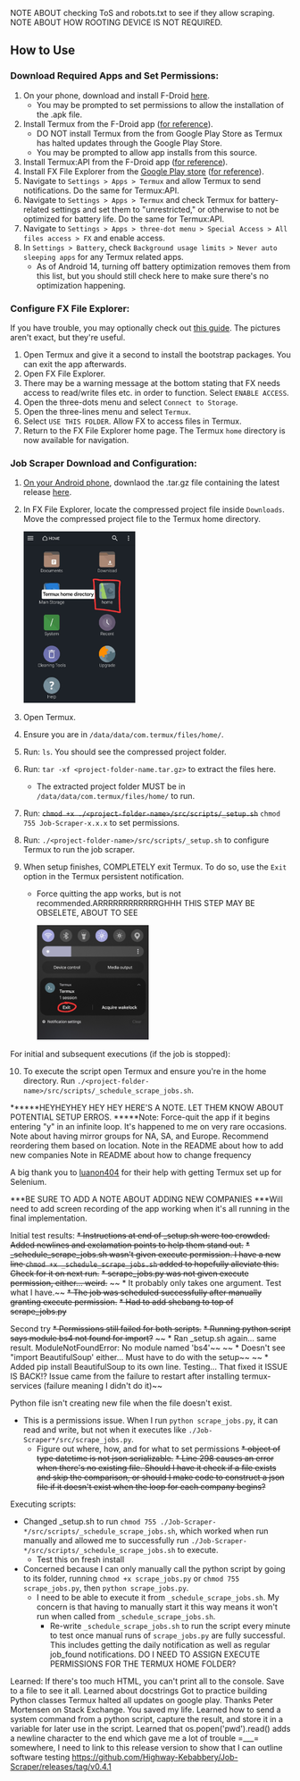 NOTE ABOUT checking ToS and robots.txt to see if they allow scraping. NOTE ABOUT HOW ROOTING DEVICE IS NOT REQUIRED.

## How to Use

### Download Required Apps and Set Permissions:
1. On your phone, download and install F-Droid  [here](https://f-droid.org/en/).
    * You may be prompted to set permissions to allow the installation of the .apk file.
2. Install Termux from the F-Droid app ([for reference](https://f-droid.org/en/packages/com.termux/)).
    * DO NOT install Termux from the from Google Play Store as Termux has halted updates through the Google Play Store.
    * You may be prompted to allow app installs from this source.
3. Install Termux:API from the F-Droid app ([for reference](https://f-droid.org/en/packages/com.termux.api/)).
4. Install FX File Explorer from the <u>Google Play store</u> ([for reference](https://play.google.com/store/apps/details?id=nextapp.fx)).
5. Navigate to `Settings > Apps > Termux` and allow Termux to send notifications. Do the same for Termux:API.
6. Navigate to `Settings > Apps > Termux` and check Termux for battery-related settings and set them to "unrestricted," or otherwise to not be optimized for battery life. Do the same for Termux:API.
7. Navigate to `Settings > Apps > three-dot menu > Special Access > All files access > FX` and enable access.
8. In `Settings > Battery`, check `Background usage limits > Never auto sleeping apps` for any Termux related apps.
    * As of Android 14, turning off battery optimization removes them from this list, but you should still check here to make sure there's no optimization happening.


### Configure FX File Explorer:
If you have trouble, you may optionally check out [this guide](https://imgur.com/a/NDkpeaz). The pictures aren't exact, but they're useful.
1. Open Termux and give it a second to install the bootstrap packages. You can exit the app afterwards.
2. Open FX File Explorer.
3. There may be a warning message at the bottom stating that FX needs access to read/write files etc. in order to function. Select `ENABLE ACCESS`.
4. Open the three-dots menu and select `Connect to Storage`.
5. Open the three-lines menu and select `Termux`.
6. Select `USE THIS FOLDER`. Allow FX to access files in Termux.
7. Return to the FX File Explorer home page. The Termux `home` directory is now available for navigation.


### Job Scraper Download and Configuration:
1. <u>On your Android phone</u>, downlaod the .tar.gz file containing the latest release [here](https://github.com/Highway-Kebabbery/Job-Scraper/releases/).
2. In FX File Explorer, locate the compressed project file inside `Downloads`. Move the compressed project file to the Termux home directory.

    <img src="./docs/images/termux-home-dir.jpg" alt="Demonstration of Termux home folder within FX File Explorer" width="200"/>

3. Open Termux.
4. Ensure you are in `/data/data/com.termux/files/home/`.
5. Run: `ls`. You should see the compressed project folder.
6. Run: `tar -xf <project-folder-name.tar.gz>` to extract the files here.
    * The extracted project folder MUST be in `/data/data/com.termux/files/home/` to run.
7. Run: ~~`chmod +x ./<project-folder-name>/src/scripts/_setup.sh`~~ `chmod 755 Job-Scraper-x.x.x` to set permissions.
8. Run: `./<project-folder-name>/src/scripts/_setup.sh` to configure Termux to run the job scraper.
9. When setup finishes, COMPLETELY exit Termux. To do so, use the `Exit` option in the Termux persistent notification.
    * Force quitting the app works, but is not recommended.ARRRRRRRRRRRRGHHH THIS STEP MAY BE OBSELETE, ABOUT TO SEE

        <img src="./docs/images/termux-exit.jpg" alt="Termux 'Exit' option shown in the persisten notification." width="200"/>

For initial and subsequent executions (if the job is stopped):

10. To execute the script open Termux and ensure you're in the home directory. Run `./<project-folder-name>/src/scripts/_schedule_scrape_jobs.sh`.

******HEYHEYHEY HEY HEY HERE'S A NOTE. LET THEM KNOW ABOUT POTENTIAL SETUP ERROS.
*****Note: Force-quit the app if it begins entering "y" in an infinite loop. It's happened to me on very rare occasions.
Note about having mirror groups for NA, SA, and Europe. Recommend reordering them based on location.
Note in the README about how to add new companies
Note in README about how to change frequency

A big thank you to [luanon404](https://github.com/luanon404/Selenium-On-Termux-Android?tab=readme-ov-file) for their help with getting Termux set up for Selenium.

***BE SURE TO ADD A NOTE ABOUT ADDING NEW COMPANIES
***Will need to add screen recording of the app working when it's all running in the final implementation.









Initial test results:
~~* Instructions at end of _setup.sh were too crowded. Added newlines and exclamation points to help them stand out.~~
~~* _schedule_scrape_jobs.sh wasn't given execute permission. I have a new line `chmod +x _schedule_scrape_jobs.sh` added to hopefully alleviate this. Check for it on next run.~~
~~* scrape_jobs.py was not given execute permission, either... weird.~~
~~    * It probably only takes one argument. Test what I have.~~
~~* The job was scheduled successfully after manually granting execute permission.~~
~~* Had to add shebang to top of scrape_jobs.py~~

Second try
~~* Permissions still failed for both scripts.~~
~~* Running python script says module bs4 not found for import?~~
~~    * Ran _setup.sh again... same result. ModuleNotFoundError: No module named 'bs4'~~
~~    * Doesn't see "import BeautifulSoup' either... Must have to do with the setup~~
~~        * Added pip install BeautifulSoup to its own line. Testing... That fixed it ISSUE IS BACK!? Issue came from the failure to restart after installing termux-services (failure meaning I didn't do it)~~

Python file isn't creating new file when the file doesn't exist.
* This is a permissions issue. When I run `python scrape_jobs.py`, it can read and write, but not when it executes like `./Job-Scraper*/src/scrape_jobs.py`.
    * Figure out where, how, and for what to set permissions
~~* object of type datetime is not json serializable.~~
~~* Line 298 causes an error when there's no existing file. Should I have it check if a file exists and skip the comparison, or should I make code to construct a json file if it doesn't exist when the loop for each company begins?~~

Executing scripts:
* Changed _setup.sh to run `chmod 755 ./Job-Scraper-*/src/scripts/_schedule_scrape_jobs.sh`, which worked when run manually and allowed me to successfully run `./Job-Scraper-*/src/scripts/_schedule_scrape_jobs.sh` to execute.
    * Test this on fresh install
* Concerned because I can only manually call the python script by going to its folder, running `chmod +x scrape_jobs.py` or `chmod 755 scrape_jobs.py`, then `python scrape_jobs.py`.
    * I need to be able to execute it from `_schedule_scrape_jobs.sh`. My concern is that having to manually start it this way means it won't run when called from `_schedule_scrape_jobs.sh`.
        * Re-write `_schedule_scrape_jobs.sh` to run the script every minute to test once manual runs of `scrape_jobs.py` are fully successful. This includes getting the daily notification as well as regular job_found notifications.
DO I NEED TO ASSIGN EXECUTE PERMISSIONS FOR THE TERMUX HOME FOLDER?




Learned:
If there's too much HTML, you can't print all to the console. Save to a file to see it all.
Learned about docstrings
Got to practice building Python classes
Termux halted all updates on google play. Thanks Peter Mortensen on Stack Exchange. You saved my life.
Learned how to send a system command from a python script, capture the result, and store it in a variable for later use in the script.
Learned that os.popen('pwd').read() adds a newline character to the end which gave me a lot of trouble =___=
somewhere, I need to link to this release version to show that I can outline software testing https://github.com/Highway-Kebabbery/Job-Scraper/releases/tag/v0.4.1